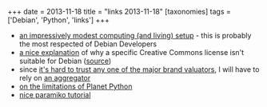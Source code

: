 +++
date = 2013-11-18
title = "links 2013-11-18"
[taxonomies]
tags = ['Debian', 'Python', 'links']
+++

-   [an impressively modest computing (and living) setup] - this is
    probably the most respected of Debian Developers
-   [a nice explanation] of why a specific Creative Commons license
    isn't suitable for Debian ([source])
-   since [it's hard to trust any one of the major brand valuators], I
    will have to rely on [an aggregator]
-   [on the limitations of Planet Python]
-   [nice paramiko tutorial]

  [an impressively modest computing (and living) setup]: http://joey.hess.usesthis.com
  [a nice explanation]: http://bugs.debian.org/cgi-bin/bugreport.cgi?msg=66;att=0;bug=718323
  [source]: http://bugs.debian.org/718323
  [it's hard to trust any one of the major brand valuators]: http://www.etla.fi/en/columns/worth-brand
  [an aggregator]: http://www.rankingthebrands.com
  [on the limitations of Planet Python]: http://rhodesmill.org/brandon/2012/reading-planet-python
  [nice paramiko tutorial]: http://jessenoller.com/blog/2009/02/05/ssh-programming-with-paramiko-completely-different
